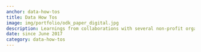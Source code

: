 ```yaml
---
anchor: data-how-tos
title: Data How Tos
image: img/portfolio/odk_paper_digital.jpg
description: Learnings from collaborations with several non-profit organisations on building data collection systems, moving from paper to digital, training teams for gathering data. A lot of the technical posts revolve around Open Data Kit (ODK) which is a widely used open source suite of software tools for data collection and visualization. Visit the theme [data how tos](https://craigdsouza.github.io/themes/data-how-tos/) to read more.
date: since June 2017
category: data-how-tos
---
```

